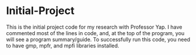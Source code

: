 # Initial-Project
This is the initial project code for my research with Professor Yap. I have commented most of the lines in code, and, at the top of the program, you will see a program summary/guide. To successfully run this code, you need to have gmp, mpfr, and mpfi libraries installed.

